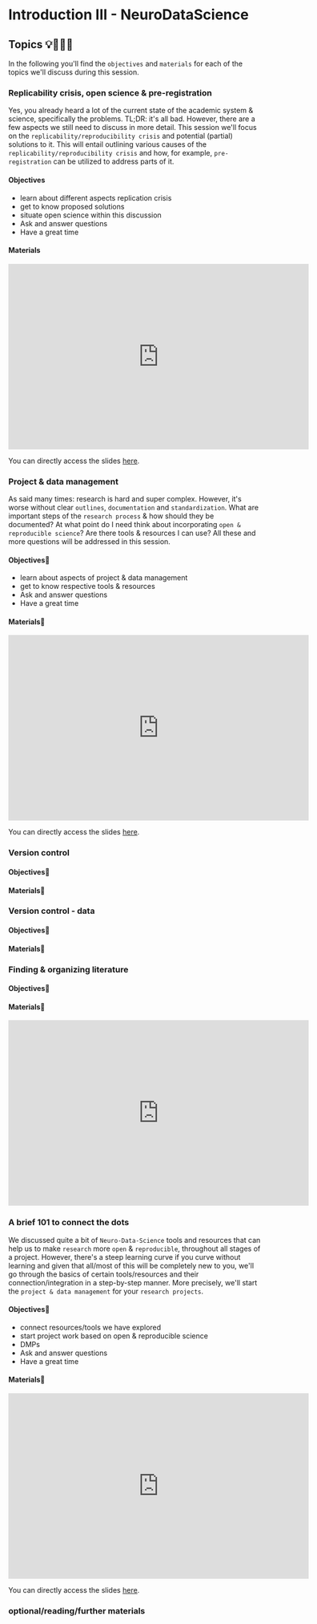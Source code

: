 # Introduction III - NeuroDataScience


## Topics 💡👨🏻‍🏫 

In the following you'll find the `objectives` and `materials` for each of the topics we'll discuss during this session.

### Replicability crisis, open science & pre-registration
Yes, you already heard a lot of the current state of the academic system & science, specifically the problems. TL;DR: it's all bad. However, there are a few aspects we still need to discuss in more detail. 
This session we'll focus on the `replicability/reproducibility crisis` and potential (partial) solutions to it. This will entail outlining various causes of the `replicability/reproducibility crisis` and how, for example, `pre-registration` can be utilized to address parts of it.

#### Objectives
- learn about different aspects replication crisis 
- get to know proposed solutions
- situate open science within this discussion
- Ask and answer questions
- Have a great time

#### Materials

<iframe src="https://docs.google.com/presentation/d/e/2PACX-1vQU_5dFxcuukaPmFzcanOWZIJzM12-gLQOc6gHblI0YaE-Xb0s8vZWg62URh3CJNfg0fJhk3DcZJytJ/embed?start=false&loop=false&delayms=3000" frameborder="0" width="600" height="370" allowfullscreen="true" mozallowfullscreen="true" webkitallowfullscreen="true"></iframe>

You can directly access the slides [here](https://docs.google.com/presentation/d/10nTRV9LR59k1V5NxjaXRM8wek-mUIYIoDsy87Xc4OKI/present?usp=sharing).


### Project & data management
As said many times: research is hard and super complex. However, it's worse without clear `outlines`, `documentation` and `standardization`. What are important steps of the `research process` & how should they be documented? At what point do I need think about incorporating `open & reproducible science`? Are there tools & resources I can use? All these and more questions will be addressed in this session.   

#### Objectives📍
- learn about aspects of project & data management 
- get to know respective tools & resources
- Ask and answer questions
- Have a great time

#### Materials📓

<iframe src="https://docs.google.com/presentation/d/e/2PACX-1vTo4DGY--mb_1vMskqN_oykkLD7UGNgcp2KYPkBK2JTXGyNrOzBwlF2AtPed-FLO4NdwbUiRnkynzja/embed?start=false&loop=false&delayms=3000" frameborder="0" width="600" height="370" allowfullscreen="true" mozallowfullscreen="true" webkitallowfullscreen="true"></iframe>

You can directly access the slides [here](https://docs.google.com/presentation/d/1dTIKZMhE7662MQfd_PAt7y2aWK6NBB-9EvEHP5Ccl98/present?usp=sharing).


### Version control


#### Objectives📍


#### Materials📓


### Version control - data


#### Objectives📍


#### Materials📓


### Finding & organizing literature


#### Objectives📍


#### Materials📓

<iframe src="https://docs.google.com/presentation/d/e/2PACX-1vT2h_ZqfKL6FWTqaTkVjJuL-WhT80FM_jnEgOaHM4LxL9xQzTCtc95hAS29dGtF-MBv-h0ImedOZuTg/embed?start=false&loop=false&delayms=3000" frameborder="0" width="600" height="370" allowfullscreen="true" mozallowfullscreen="true" webkitallowfullscreen="true"></iframe>


### A brief 101 to connect the dots
We discussed quite a bit of `Neuro-Data-Science` tools and resources that can help us to make `research` more `open` & `reproducible`, throughout all stages of a project. However, there's a steep learning curve if you curve without learning and given that all/most of this will be completely new to you, we'll go through the basics of certain tools/resources and their connection/integration in a step-by-step manner. More precisely, we'll start the `project & data management` for your `research projects`.

#### Objectives📍
- connect resources/tools we have explored 
- start project work based on open & reproducible science
- DMPs 
- Ask and answer questions
- Have a great time

#### Materials📓

<iframe src="https://docs.google.com/presentation/d/e/2PACX-1vQsDkZP5jM3dDo5WgT4F2-iOTeCitlM8Qq48bLfv892FWFcPFpnEbeWxhFdNUt3JdRzANtmpvTYLW4n/embed?start=false&loop=false&delayms=3000" frameborder="0" width="600" height="370" allowfullscreen="true" mozallowfullscreen="true" webkitallowfullscreen="true"></iframe>

You can directly access the slides [here](https://docs.google.com/presentation/d/1gpU751v93x9Bzj7X1jfpJaTVIg1R8bJeJWzMxrfWBug/present?usp=sharing).    

### optional/reading/further materials